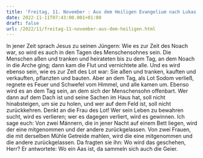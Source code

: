 ```yaml
---
title: 'Freitag, 11. November : Aus dem Heiligen Evangelium nach Lukas - Lk 17,26-37.'
date: 2022-11-11T07:43:00.001+01:00
draft: false
url: /2022/11/freitag-11-november-aus-dem-heiligen.html
---
```


In jener Zeit sprach Jesus zu seinen Jüngern: Wie es zur Zeit des Noach war, so wird es auch in den Tagen des Menschensohnes sein. Die Menschen aßen und tranken und heirateten bis zu dem Tag, an dem Noach in die Arche ging; dann kam die Flut und vernichtete alle. Und es wird ebenso sein, wie es zur Zeit des Lot war: Sie aßen und tranken, kauften und verkauften, pflanzten und bauten. Aber an dem Tag, als Lot Sodom verließ, regnete es Feuer und Schwefel vom Himmel, und alle kamen um. Ebenso wird es an dem Tag sein, an dem sich der Menschensohn offenbart. Wer dann auf dem Dach ist und seine Sachen im Haus hat, soll nicht hinabsteigen, um sie zu holen, und wer auf dem Feld ist, soll nicht zurückkehren. Denkt an die Frau des Lot! Wer sein Leben zu bewahren sucht, wird es verlieren; wer es dagegen verliert, wird es gewinnen. Ich sage euch: Von zwei Männern, die in jener Nacht auf einem Bett liegen, wird der eine mitgenommen und der andere zurückgelassen. Von zwei Frauen, die mit derselben Mühle Getreide mahlen, wird die eine mitgenommen und die andere zurückgelassen. Da fragten sie ihn: Wo wird das geschehen, Herr? Er antwortete: Wo ein Aas ist, da sammeln sich auch die Geier.